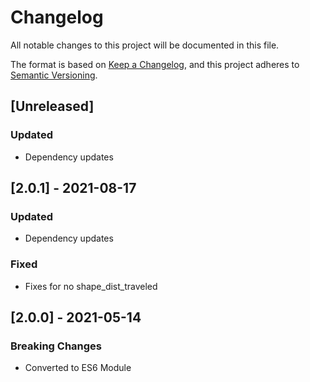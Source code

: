# Changelog
All notable changes to this project will be documented in this file.

The format is based on [Keep a Changelog](https://keepachangelog.com/en/1.0.0/),
and this project adheres to [Semantic Versioning](https://semver.org/spec/v2.0.0.html).

## [Unreleased]
### Updated
- Dependency updates

## [2.0.1] - 2021-08-17
### Updated
- Dependency updates

### Fixed
- Fixes for no shape_dist_traveled

## [2.0.0] - 2021-05-14
### Breaking Changes
- Converted to ES6 Module